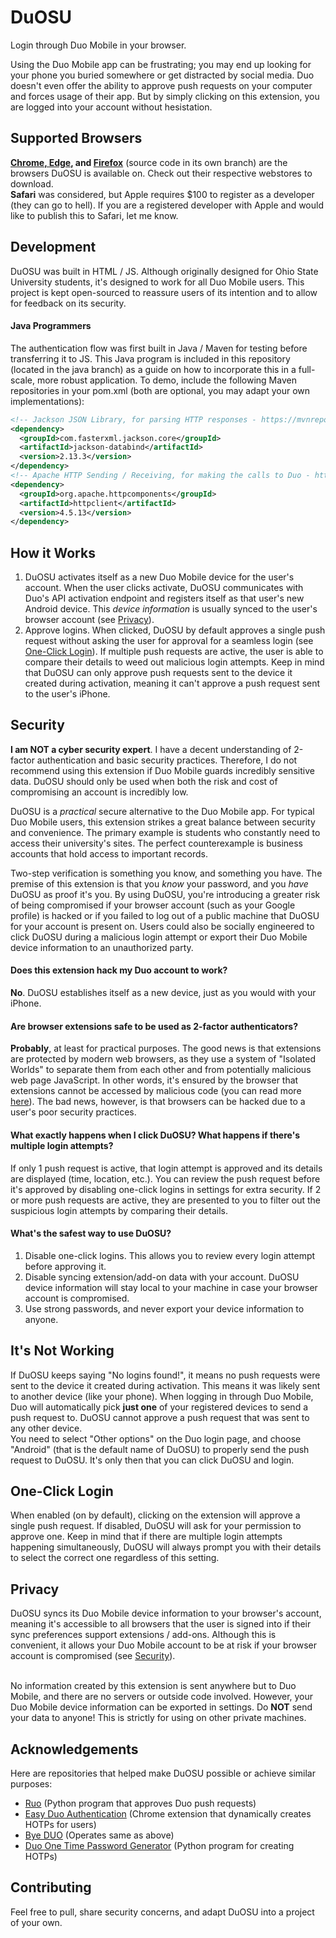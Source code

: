 # DuOSU
Login through Duo Mobile in your browser.

Using the Duo Mobile app can be frustrating; you may end up looking for your phone you buried somewhere or get distracted by social media. Duo doesn't even offer the ability to approve push requests on your computer and forces usage of their app. But by simply clicking on this extension, you are logged into your account without hesistation.

Supported Browsers
------------------
**[Chrome, Edge](https://chrome.google.com/webstore/detail/duosu/bnfooenhhgcnhdkdjelgmmkpaemlnoek), and [Firefox](https://addons.mozilla.org/en-US/firefox/addon/duosu/)** (source code in its own branch) are the browsers DuOSU is available on. Check out their respective webstores to download.<br>
**Safari** was considered, but Apple requires $100 to register as a developer (they can go to hell). If you are a registered developer with Apple and would like to publish this to Safari, let me know.

Development
-----------
DuOSU was built in HTML / JS. Although originally designed for Ohio State University students, it's designed to work for all Duo Mobile users. This project is kept open-sourced to reassure users of its intention and to allow for feedback on its security.

#### Java Programmers
The authentication flow was first built in Java / Maven for testing before transferring it to JS. This Java program is included in this repository (located in the java branch) as a guide on how to incorporate this in a full-scale, more robust application. To demo, include the following Maven repositories in your pom.xml (both are optional, you may adapt your own implementations):

```xml
<!-- Jackson JSON Library, for parsing HTTP responses - https://mvnrepository.com/artifact/com.fasterxml.jackson.core/jackson-core -->
<dependency>
  <groupId>com.fasterxml.jackson.core</groupId>
  <artifactId>jackson-databind</artifactId>
  <version>2.13.3</version>
</dependency>
<!-- Apache HTTP Sending / Receiving, for making the calls to Duo - https://mvnrepository.com/artifact/org.apache.httpcomponents/httpclient -->
<dependency>
  <groupId>org.apache.httpcomponents</groupId>
  <artifactId>httpclient</artifactId>
  <version>4.5.13</version>
</dependency>
```

How it Works
------------
1. DuOSU activates itself as a new Duo Mobile device for the user's account. When the user clicks activate, DuOSU communicates with Duo's API activation endpoint and registers itself as that user's new Android device. This *device information* is usually synced to the user's browser account (see [Privacy](#privacy)).
2. Approve logins. When clicked, DuOSU by default approves a single push request without asking the user for approval for a seamless login (see [One-Click Login](#one-click-login)). If multiple push requests are active, the user is able to compare their details to weed out malicious login attempts. Keep in mind that DuOSU can only approve push requests sent to the device it created during activation, meaning it can't approve a push request sent to the user's iPhone.

Security
--------
**I am NOT a cyber security expert**. I have a decent understanding of 2-factor authentication and basic security practices. Therefore, I do not recommend using this extension if Duo Mobile guards incredibly sensitive data. DuOSU should only be used when both the risk and cost of compromising an account is incredibly low.<br>

DuOSU is a *practical* secure alternative to the Duo Mobile app. For typical Duo Mobile users, this extension strikes a great balance between security and convenience. The primary example is students who constantly need to access their university's sites. The perfect counterexample is business accounts that hold access to important records.<br>

Two-step verification is something you know, and something you have. The premise of this extension is that you *know* your password, and you *have* DuOSU as proof it's you. By using DuOSU, you're introducing a greater risk of being compromised if your browser account (such as your Google profile) is hacked or if you failed to log out of a public machine that DuOSU for your account is present on. Users could also be socially engineered to click DuOSU during a malicious login attempt or export their Duo Mobile device information to an unauthorized party.

#### Does this extension hack my Duo account to work?
**No**. DuOSU establishes itself as a new device, just as you would with your iPhone.

#### Are browser extensions safe to be used as 2-factor authenticators?
**Probably**, at least for practical purposes. The good news is that extensions are protected by modern web browsers, as they use a system of "Isolated Worlds" to separate them from each other and from potentially malicious web page JavaScript. In other words, it's ensured by the browser that extensions cannot be accessed by malicious code (you can read more [here](https://developer.chrome.com/docs/extensions/mv3/content_scripts/#isolated_world)). The bad news, however, is that browsers can be hacked due to a user's poor security practices.

#### What exactly happens when I click DuOSU? What happens if there's multiple login attempts?
If only 1 push request is active, that login attempt is approved and its details are displayed (time, location, etc.). You can review the push request before it's approved by disabling one-click logins in settings for extra security. If 2 or more push requests are active, they are presented to you to filter out the suspicious login attempts by comparing their details.

#### What's the safest way to use DuOSU?
1. Disable one-click logins. This allows you to review every login attempt before approving it.
2. Disable syncing extension/add-on data with your account. DuOSU device information will stay local to your machine in case your browser account is compromised.
3. Use strong passwords, and never export your device information to anyone.

It's Not Working
----------------
If DuOSU keeps saying "No logins found!", it means no push requests were sent to the device it created during activation. This means it was likely sent to another device (like your phone). When logging in through Duo Mobile, Duo will automatically pick **just one** of your registered devices to send a push request to. DuOSU cannot approve a push request that was sent to any other device.<br>
You need to select "Other options" on the Duo login page, and choose "Android" (that is the default name of DuOSU) to properly send the push request to DuOSU. It's only then that you can click DuOSU and login.

One-Click Login
---------------
When enabled (on by default), clicking on the extension will approve a single push request. If disabled, DuOSU will ask for your permission to approve one. Keep in mind that if there are multiple login attempts happening simultaneously, DuOSU will always prompt you with their details to select the correct one regardless of this setting.

Privacy
-------
DuOSU syncs its Duo Mobile device information to your browser's account, meaning it's accessible to all browsers that the user is signed into if their sync preferences support extensions / add-ons. Although this is convenient, it allows your Duo Mobile account to be at risk if your browser account is compromised (see [Security](#security)).<br><br>

No information created by this extension is sent anywhere but to Duo Mobile, and there are no servers or outside code involved. However, your Duo Mobile device information can be exported in settings. Do **NOT** send your data to anyone! This is strictly for using on other private machines.

Acknowledgements
----------------
Here are repositories that helped make DuOSU possible or achieve similar purposes:

- [Ruo](https://github.com/falsidge/ruo) (Python program that approves Duo push requests)
- [Easy Duo Authentication](https://github.com/SparkShen02/Easy-Duo-Authentication) (Chrome extension that dynamically creates HOTPs for users)
- [Bye DUO](https://github.com/yuchenliu15/bye-duo) (Operates same as above)
- [Duo One Time Password Generator](https://github.com/revalo/duo-bypass) (Python program for creating HOTPs)

Contributing
------------
Feel free to pull, share security concerns, and adapt DuOSU into a project of your own.
